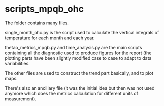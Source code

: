 # scripts_mpqb_ohc

The folder contains many files. 

single_month_ohc.py is the script used to calculate the vertical integrals of temperature for each month and each year.

thetao_metrics_mpqb.py  and time_analysis.py are the main scripts containing all the diagnostic used to produce figures for the report (the plotting parts have been slightly modified case to case to adapt to data variabilities.

The other files are used to construct the trend part basically, and to plot maps.

There's also an ancillary file (it was the initial idea but then was not used anymore which does the metrics calculation for different units of measurement). 
